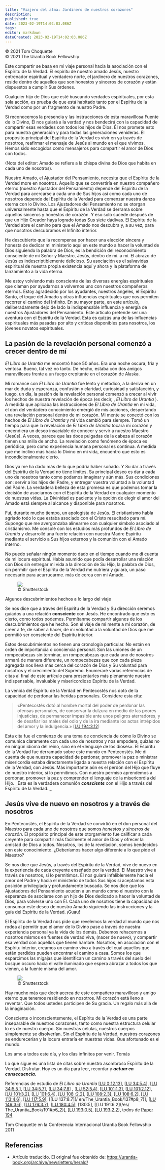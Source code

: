 ```yaml
---
title: "Viajero del alma: Jardinero de nuestros corazones"
description: 
published: true
date: 2023-02-19T14:02:03.086Z
tags: 
editor: markdown
dateCreated: 2023-02-19T14:02:03.086Z
---
```


<p class="v-card v-sheet theme--light grey lighten-3 px-2">© 2021 Tom Choquette<br>© 2021 The Urantia Book Fellowship</p>

Este compartir se basa en mi viaje personal hacia la asociación con el Espíritu de la Verdad. El espíritu de nuestro amado Jesús, nuestro entrenador espiritual y verdadero norte, el jardinero de nuestros corazones, reside dentro de aquellos que son honestos y sinceros de corazón y están dispuestos a cumplir Sus órdenes.

Cualquier hijo de Dios que esté buscando verdades espirituales, por esta sola acción, es prueba de que está habitado tanto por el Espíritu de la Verdad como por un fragmento de nuestro Padre.

Si reconocemos la presencia y las instrucciones de esta maravillosa Fuente de lo Divino, Él nos guiará a la verdad y nos bendecirá con la capacidad de compartir esas verdades con todos los hijos de Dios. Él nos promete esto para nuestra generación y para todas las generaciones venideras. El propósito principal del Espíritu de la Verdad es vivir en ya través de nosotros, reafirmar el mensaje de Jesús al mundo en el que vivimos. Hemos sido escogidos como mensajeros para compartir el amor de Dios con todos.

(Nota del editor: Amado se refiere a la chispa divina de Dios que habita en cada uno de nosotros).

Nuestro Amado, el Ajustador del Pensamiento, necesita que el Espíritu de la Verdad more en nosotros. Aquello que se convertiría en nuestro compañero eterno (nuestro Ajustador del Pensamiento) depende del Espíritu de la Verdad para acercarse a cada uno de Sus hijos así como cada uno de nosotros depende del Espíritu de la Verdad para comenzar nuestra danza eterna con lo Divino. Los Ajustadores del Pensamiento no se otorgan universalmente hasta que el Espíritu de la Verdad se derrama sobre aquellos sinceros y honestos de corazón. Y eso solo sucede después de que un Hijo Creador haya logrado todas Sus siete dádivas. El Espíritu de la Verdad abre el camino para que el Amado nos descubra y, a su vez, para que nosotros descubramos el Infinito interior.

He descubierto que la recompensa por hacer una elección sincera y honesta de dedicar mi ministerio aquí en este mundo a hacer la voluntad de Dios siguiendo la palabra de Dios, es la bendición del reconocimiento consciente de mi Señor y Maestro, Jesús, dentro de mí. a mí. El abrazo de Jesús es indescriptiblemente delicioso. Su asociación es el salvavidas espiritual de nuestra propia existencia aquí y ahora y la plataforma de lanzamiento a la vida eterna.

Me estoy volviendo más consciente de las diversas energías espirituales que claman por ayudarnos a volvernos uno con nuestros compañeros eternos. Estoy agradecido por los ayudantes, nuestros ángeles, el Espíritu Santo, el toque del Amado y otras influencias espirituales que nos permiten recorrer el camino del Infinito. En su mayor parte, en este artículo, deliberadamente dejo de lado la indispensable influencia y energía de nuestros Ajustadores del Pensamiento. Este artículo pretende ser una aventura con el Espíritu de la Verdad. Esta es quizás una de las influencias espirituales más pasadas por alto y críticas disponibles para nosotros, los jóvenes novatos espirituales.

## La pasión de la revelación personal comenzó a crecer dentro de mí

_El Libro de Urantia_ me encontró hace 50 años. Era una noche oscura, fría y ventosa. Bueno, tal vez no tanto. De hecho, estaba con dos amigos maravillosos frente a un fuego crepitante en el corazón de Alaska.

Mi romance con _El Libro de Urantia_ fue lento y metódico, a la deriva en un mar de duda y esperanza, confusión y claridad, curiosidad y satisfacción, y luego, un día, la pasión de la revelación personal comenzó a crecer al vivir los hechos de nuestra revelación de época (es decir, , _El Libro de Urantia_ ). A medida que aplicaba las instrucciones de _El Libro de Urantia_ en mi vida, el don del verdadero conocimiento emergió de mis acciones, despertando una revelación personal dentro de mi corazón. Mi mente se conectó con los hechos de _El Libro de Urantia_ y mi vida cambió para siempre. Tomó un tiempo para que la revelación de _El Libro de Urantia_ tocara mi corazón y encendiera un deseo insaciable de conocer y servir a nuestro Maestro (Jesús). A veces, parece que las doce pulgadas de la cabeza al corazón tienen una milla de ancho. La revelación como fenómeno de época es periódica, pero como experiencia humana personal es continua. A medida que me inclino más hacia lo Divino en mi vida, encuentro que esto es incondicionalmente cierto.

Dios ya me ha dado más de lo que podría haber soñado. Y Su dar a través del Espíritu de la Verdad no tiene límites. Su principal deseo es dar a cada uno de nosotros tanto como podamos imaginar y aún más. Sus condiciones son: servir a los hijos del Padre, y entregar vuestra voluntad a la voluntad del Padre. La verdadera belleza de esta promesa es que podemos tomar la decisión de asociarnos con el Espíritu de la Verdad en cualquier momento de nuestras vidas. La Divinidad es paciente y la opción de elegir el amor del Amado está siempre al alcance y disponible para nosotros.

Fui, durante mucho tiempo, un apologista de Jesús. El cristianismo había agriado todo lo que estaba asociado con el Cristo resucitado para mí. Supongo que me avergonzaba alinearme con cualquier símbolo asociado al cristianismo. Me consolé con los estudios más profundos de _El Libro de Urantia_ y desarrollé una fuerte relación con nuestra Madre Espíritu mediante el servicio a Sus hijos externos y la comunión con el Amado interno.

No puedo señalar ningún momento dado en el tiempo cuando me di cuenta de mi locura espiritual. Había asumido que podía desarrollar una relación con Dios sin entregar mi vida a la dirección de Su Hijo, la palabra de Dios, sin permitir que el Espíritu de la Verdad me nutriera y guiara, un paso necesario para acurrucarme. más de cerca con mi Amado.

<figure id="Figure_6" class="image urantiapedia">
<img src="/image/article/Tom_Choquette/004220.jpg">
<figcaption>© Shutterstock</figcaption>
</figure>

Algunos descubrimientos hechos a lo largo del viaje

Se nos dice que a través del Espíritu de la Verdad y Su dirección seremos guiados a una relación **consciente** con Jesús. He encontrado que esto es cierto, como todos podemos. Permítanme compartir algunos de los descubrimientos que he hecho. Son el viaje de mi mente a mi corazón, de creer a fe, de saber a hacer, de mi voluntad a la voluntad de Dios que me permitió ser consciente del Espíritu interior.

Estos descubrimientos no tienen una cronología particular. No están en orden de importancia o conciencia personal. Son las uniones de un rompecabezas sin terminar, un rompecabezas que cada uno de nosotros armará de manera diferente, un rompecabezas que con cada pieza agregada nos lleva más cerca del corazón de Dios y Su voluntad para nosotros y el crecimiento del Supremo. Enumeraré varias referencias de citas al final de este artículo para presentarles más plenamente nuestro indispensable, invaluable y misericordioso Espíritu de la Verdad.

La venida del Espíritu de la Verdad en Pentecostés nos dotó de la capacidad de perdonar las heridas personales. Considere esta cita:

> «Pentecostés dotó al hombre mortal del poder de perdonar las ofensas personales, de conservar la dulzura en medio de las peores injusticias, de permanecer impasible ante unos peligros aterradores, y de desafiar los males del odio y de la ira mediante los actos intrépidos del amor y la indulgencia.» [[LU 194:3.12](/es/The_Urantia_Book/194#p3_12)]

Esta cita fue el comienzo de una toma de conciencia de cómo lo Divino se comunica claramente con cada uno de nosotros y nos empodera, quizás no en ningún idioma del reino, sino en el «lenguaje de los dioses». El Espíritu de la Verdad fue derramado sobre este mundo en Pentecostés. Me di cuenta de que nuestra capacidad de perdonar, promover la paz o ministrar misericordia estaba directamente ligada a nuestra relación con el Espíritu de la Verdad, con Jesús. Más importante aún es el perdón del Hijo que fluye de nuestro interior, si lo permitimos. Con nuestro permiso aprendemos a perdonar, promover la paz y comprender el lenguaje de la misericordia del Hijo. _Esta es la verdadera comunión ***consciente*** con el Hijo a través del Espíritu de la Verdad. _

## Jesús vive de nuevo en nosotros y a través de nosotros

En Pentecostés, el Espíritu de la Verdad se convirtió en el don personal del Maestro para cada uno de nosotros que somos _honestos y sinceros de corazón_. El propósito principal de este otorgamiento fue calificar a cada creyente para compartir más fácilmente el amor de Dios y ofrecer la amistad de Dios a todos. Nosotros, los de la revelación, somos bendecidos con este conocimiento. ¿Deberíamos hacer algo diferente a lo que pide el Maestro?

Se nos dice que Jesús, a través del Espíritu de la Verdad, vive de nuevo en la experiencia de cada creyente enseñado por la verdad. El Maestro vive a través de nosotros, si lo permitimos. Él nos guiará infaliblemente hacia el amor del Padre y hacia el ministerio de todos Sus hijos si aceptamos esta posición privilegiada y profundamente buscada. Se nos dice que los Ajustadores del Pensamiento acuden a un mundo como el nuestro con la esperanza de asociarse con un hijo de Dios dedicado a hacer la voluntad de Dios, para volverse uno con Él. Cada uno de nosotros tiene la capacidad de consumar este deseo de nuestro Amado siguiendo las instrucciones y la guía del Espíritu de la Verdad. ¡Guau!

El Espíritu de la Verdad nos pide que revelemos la verdad al mundo que nos rodea al permitir que el amor de lo Divino pase a través de nuestra experiencia personal ya la vida de los demás. Debemos rehacernos a nosotros mismos en fuentes de verdad viva, (nacer de nuevo), y compartir esa verdad con aquellos que tienen hambre. Nosotros, en asociación con el Espíritu interior, creamos un camino vivo a través del cual aquellos que están perdidos pueden encontrar el camino a casa. Somos los que esparcimos las migajas que identifican un camino a través del suelo del bosque oscuro hacia el valle iluminado que espera abrazar a todos los que vienen, a la fuente misma del amor.

<figure id="Figure_6" class="image urantiapedia">
<img src="/image/article/Tom_Choquette/004221.jpg">
<figcaption>© Shutterstock</figcaption>
</figure>

Hay mucho más que decir acerca de este compañero maravilloso y amigo eterno que tenemos residiendo en nosotros. Mi corazón está lleno a reventar. Que todos ustedes participen de Su gracia. Un regalo más allá de la imaginación.

Consciente o inconscientemente, el Espíritu de la Verdad es una parte inseparable de nuestros corazones, tanto como nuestra estructura celular lo es de nuestro cuerpo. Sin nuestras células, nuestros cuerpos simplemente se disolverían. Sin el Espíritu de la Verdad, nuestros corazones se endurecerían y la locura entraría en nuestras vidas. Que afortunado es el mundo.

Los amo a todos este día, y los días infinitos por venir. Tomás

Lo que sigue es una lista de citas sobre nuestro asombroso Espíritu de la Verdad. Disfrutar. Hoy es un día para leer, recordar y **_actuar en consecuencia._**

Referencias de estudio de _El Libro de Urantia_ [[LU 0:12.13](/es/The_Urantia_Book/0#p12_13)], [[LU 34:5.4](/es/The_Urantia_Book/34#p5_4)], [[LU 34:5.5 ](/es/El_libro_de_Urantia/34#p5_5)], [[LU 34:5.7](/es/El_libro_de_Urantia/34#p5_7)], [[LU 34:7.8](/es/El_libro_de_Urantia/34#p7_8)] , [[LU 52:5.4](/es/El_libro_de_Urantia/52#p5_4)], [[LU 101:1.3](/es/El_libro_de_Urantia/101#p1_3)], [[LU 101:2.12](/es/El_libro_de_Urantia/101#p2_12)], [[LU 101:3.2](/es/El_libro_de_Urantia/101#p3_2)], [[LU 101:6.4](/es/El_libro_de_Urantia/101#p6_4)], [[LU 108 :2.2](/es/El_libro_de_Urantia/108#p2_2)], [[LU 108:2.3](/es/El_libro_de_Urantia/108#p2_3)], [[LU 108:6.2](/es/El_libro_de_Urantia/108#p6_2 )], [[LU 113:4.6](/es/The_Urantia_Book/113#p4_6)], [[LU 117:5.9](/es/The_Urantia_Book/117#p5_9)], [[LU 137:8.7](/ en/The_Urantia_Book/137#p8_7)], [[LU 146:3.6](/es/The_Urantia_Book/146#p3_6)], [[LU 176:3.7](/es/El_libro_de_Urantia/176#p3_7)], [[LU 180:4.5](/es/El_libro_de_Urantia/180#p4_5)], [180:5], [[LU 191:6.2](/es/ The_Urantia_Book/191#p6_2)], [[LU 193:0.5](/es/The_Urantia_Book/193#p0_5)], [[LU 193:2.2](/es/The_Urantia_Book/193#p2_2)], todos de [Paper 194](/es/The_Urantia_Book/194)

Tom Choquette en la Conferencia Internacional Urantia Book Fellowship 2011

## Referencias

- Artículo traducido. El original fue obtenido de: https://urantia-book.org/archive/newsletters/herald/